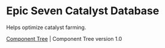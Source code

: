 # Epic Seven Catalyst Database

Helps optimize catalyst farming.

 [Component Tree](docs/component-tree-latest.png) | Component Tree version 1.0
